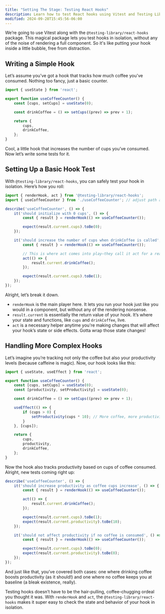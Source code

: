 ```yaml
---
title: "Setting The Stage: Testing React Hooks"
description: Learn how to test React hooks using Vitest and Testing Library.
modified: 2024-09-28T15:45:56-06:00
---
```


We’re going to use Vitest along with the `@testing-library/react-hooks` package. This magical package lets you test hooks in isolation, without any of the noise of rendering a full component. So it's like putting your hook inside a little bubble, free from distraction.

## Writing a Simple Hook

Let’s assume you’ve got a hook that tracks how much coffee you've consumed. Nothing too fancy, just a basic counter.

```javascript
import { useState } from 'react';

export function useCoffeeCounter() {
	const [cups, setCups] = useState(0);

	const drinkCoffee = () => setCups((prev) => prev + 1);

	return {
		cups,
		drinkCoffee,
	};
}
```

Cool, a little hook that increases the number of cups you’ve consumed. Now let’s write some tests for it.

## Setting Up a Basic Hook Test

With `@testing-library/react-hooks`, you can safely test your hook in isolation. Here’s how you roll:

```javascript
import { renderHook, act } from '@testing-library/react-hooks';
import { useCoffeeCounter } from './useCoffeeCounter'; // adjust path as needed

describe('useCoffeeCounter', () => {
	it('should initialize with 0 cups', () => {
		const { result } = renderHook(() => useCoffeeCounter());

		expect(result.current.cups).toBe(0);
	});

	it('should increase the number of cups when drinkCoffee is called', () => {
		const { result } = renderHook(() => useCoffeeCounter());

		// This is where act comes into play—they call it act for a reason.
		act(() => {
			result.current.drinkCoffee();
		});

		expect(result.current.cups).toBe(1);
	});
});
```

Alright, let’s break it down.

- `renderHook` is the main player here. It lets you run your hook just like you would in a component, but without any of the rendering nonsense.
- `result.current` is essentially the return value of your hook. It’s where your state and functions, like `cups` and `drinkCoffee`, live.
- `act` is a necessary helper anytime you're making changes that will affect your hook’s state or side effects. Gotta wrap those state changes!

## Handling More Complex Hooks

Let’s imagine you’re tracking not only the coffee but also your productivity levels (because caffeine is magic). Now, our hook looks like this:

```javascript
import { useState, useEffect } from 'react';

export function useCoffeeCounter() {
	const [cups, setCups] = useState(0);
	const [productivity, setProductivity] = useState(0);

	const drinkCoffee = () => setCups((prev) => prev + 1);

	useEffect(() => {
		if (cups > 0) {
			setProductivity(cups * 10); // More coffee, more productivity—totally how it works!
		}
	}, [cups]);

	return {
		cups,
		productivity,
		drinkCoffee,
	};
}
```

Now the hook also tracks productivity based on cups of coffee consumed. Alright, new tests coming right up:

```javascript
describe('useCoffeeCounter', () => {
	it('should increase productivity as coffee cups increase', () => {
		const { result } = renderHook(() => useCoffeeCounter());

		act(() => {
			result.current.drinkCoffee();
		});

		expect(result.current.cups).toBe(1);
		expect(result.current.productivity).toBe(10);
	});

	it('should not affect productivity if no coffee is consumed', () => {
		const { result } = renderHook(() => useCoffeeCounter());

		expect(result.current.cups).toBe(0);
		expect(result.current.productivity).toBe(0);
	});
});
```

And just like that, you’ve covered both cases: one where drinking coffee boosts productivity (as it should!) and one where no coffee keeps you at baseline (a bleak existence, really).

Testing hooks doesn’t have to be the hair-pulling, coffee-chugging ordeal you thought it was. With `renderHook` and `act`, the `@testing-library/react-hooks` makes it super easy to check the state and behavior of your hook in isolation.
